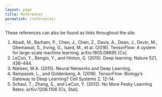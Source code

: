 ```yaml
---
layout: page
title: References
permalink: /references/
---
```


These references can also be found as links throughout the site.

1. Abadi, M., Barham, P., Chen, J., Chen, Z., Davis, A., Dean, J., Devin, M., Ghemawat, S., Irving, G., Isard, M., et al. (2016). TensorFlow: A system for large-scale machine learning. arXiv:1605.08695 [Cs].
2. LeCun, Y., Bengio, Y., and Hinton, G. (2015). Deep learning. Nature 521, 436–444.
3. Nielsen, M.A. (2015). Neural Networks and Deep Learning.
4. Rampasek, L., and Goldenberg, A. (2016). TensorFlow: Biology’s Gateway to Deep Learning? Cell Systems 2, 12–14.
5. Schaul, T., Zhang, S., and LeCun, Y. (2012). No More Pesky Learning Rates. arXiv:1206.1106 [Cs, Stat].
